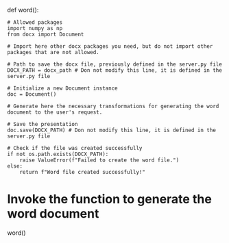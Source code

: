 def word():

    # Allowed packages
    import numpy as np
    from docx import Document

    # Import here other docx packages you need, but do not import other packages that are not allowed.

    # Path to save the docx file, previously defined in the server.py file
    DOCX_PATH = docx_path # Don not modify this line, it is defined in the server.py file

    # Initialize a new Document instance
    doc = Document()

    # Generate here the necessary transformations for generating the word document to the user's request. 

    # Save the presentation
    doc.save(DOCX_PATH) # Don not modify this line, it is defined in the server.py file

    # Check if the file was created successfully
    if not os.path.exists(DOCX_PATH):
        raise ValueError(f"Failed to create the word file.")
    else:
        return f"Word file created successfully!"

# Invoke the function to generate the word document
word()